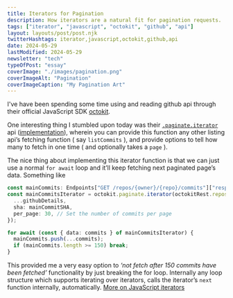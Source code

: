 ```yaml
---
title: Iterators for Pagination
description: How iterators are a natural fit for pagination requests.
tags: ["iterator", "javascript", "octokit", "github", "api"]
layout: layouts/post/post.njk
twitterHashtags: iterator,javascript,octokit,github,api
date: 2024-05-29
lastModified: 2024-05-29
newsletter: "tech"
typeOfPost: "essay"
coverImage: "./images/pagination.png"
coverImageAlt: "Pagination"
coverImageCaption: "My Pagination Art"
---
```


I've have been spending some time using and reading github api through their official JavaScript SDK [octokit](https://github.com/octokit/octokit.js).

One interesting thing I stumbled upon today was their [`.paginate.iterator`](https://github.com/octokit/plugin-paginate-rest.js/?tab=readme-ov-file#octokitpaginateiterator) api ([implementation]()), wherein you can provide this function any other listing api’s fetching function ( say `listCommits` ), and provide options to tell how many to fetch in one time ( and optionally takes a `page` ).

The nice thing about implementing this iterator function is that we can just use a normal `for await` loop and it’ll keep fetching next paginated page’s data. Something like

```typescript {1}
const mainCommits: Endpoints["GET /repos/{owner}/{repo}/commits"]["response"]["data"] = []
const mainCommitsIterator = octokit.paginate.iterator(octokitRest.repos.listCommits, {
  ...githubDetails,
  sha: mainCommitSHA,
  per_page: 30, // Set the number of commits per page
});

for await (const { data: commits } of mainCommitsIterator) {
  mainCommits.push(...commits);
  if (mainCommits.length >= 150) break;
}
```

This provided me a very easy option to _‘not fetch after 150 commits have been fetched’_ functionality by just breaking the for loop. Internally any loop structure which supports iterating over iterators, calls the iterator’s `next` function internally, automatically. [More on JavaScript iterators](https://developer.mozilla.org/en-US/docs/Web/JavaScript/Guide/Iterators_and_Generators)

